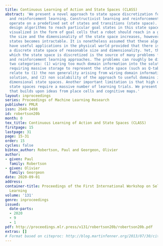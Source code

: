 ```yaml
---
title: Continuous Learning of Action and State Spaces (CLASS)
abstract: 'We present a novel approach to state space discretization for constructivist
  and reinforcement learning. Constructivist learning and reinforcement learning often
  operate on a predefined set of states and transitions (state space). AI researchers
  design algorithms to reach particular goal states in this state space (for example,
  visualized in the form of goal cells that a robot should reach in a grid). When
  the size and the dimensionality of the state space increases, however, finding goal
  states becomes intractable. It is nonetheless assumed that these algorithms can
  have useful applications in the physical world provided that there is a way to construct
  a discrete state space of reasonable size and dimensionality. Yet, the manner in
  which the state space is discretized is the source of many problems for both constructivist
  and reinforcement learning approaches. The problems can roughly be divided into
  two categories: (1) wiring too much domain information into the solution, and (2)
  requiring massive storage to represent the state space (such as Q-tables. The problems
  relate to (1) the non generality arising from wiring domain information into the
  solution, and (2) non scalability of the approach to useful domains involving high
  dimensional state spaces. Another important limitation is that high dimensional
  state spaces require a massive number of learning trials. We present a new approach
  that builds upon ideas from place cells and cognitive maps.'
layout: inproceedings
series: Proceedings of Machine Learning Research
publisher: PMLR
issn: 2640-3498
id: robertson20b
month: 0
tex_title: Continuous Learning of Action and State Spaces (CLASS)
firstpage: 15
lastpage: 31
page: 15-31
order: 15
cycles: false
bibtex_author: Robertson, Paul and Georgeon, Olivier
author:
- given: Paul
  family: Robertson
- given: Olivier
  family: Georgeon
date: 2020-09-01
address: 
container-title: Proceedings of the First International Workshop on Self-Supervised
  Learning
volume: '131'
genre: inproceedings
issued:
  date-parts:
  - 2020
  - 9
  - 1
pdf: http://proceedings.mlr.press/v131/robertson20b/robertson20b.pdf
extras: []
# Format based on citeproc: http://blog.martinfenner.org/2013/07/30/citeproc-yaml-for-bibliographies/
---
```

